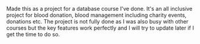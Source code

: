 Made this as a project for a database course I've done. It's an all inclusive project for blood donation, blood management including charity events, donations etc.
The project is not fully done as I was also busy with other courses but the key features work perfectly and I will try to update later if I get the time to do so.

